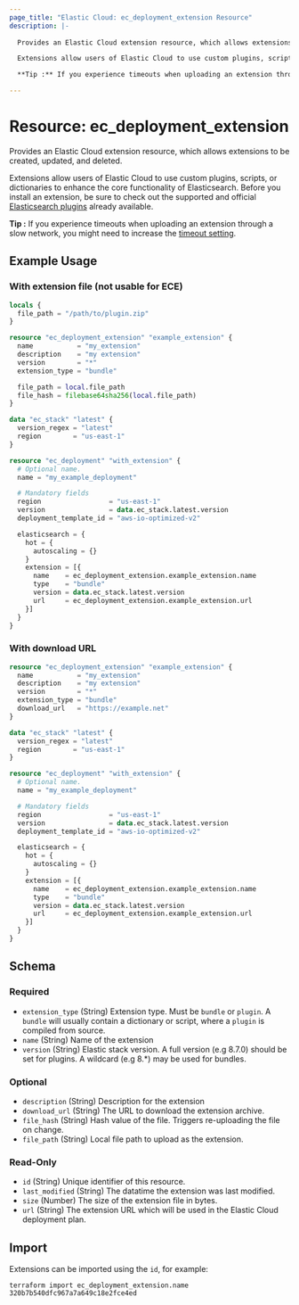 ```yaml
---
page_title: "Elastic Cloud: ec_deployment_extension Resource"
description: |-
  
  Provides an Elastic Cloud extension resource, which allows extensions to be created, updated, and deleted.

  Extensions allow users of Elastic Cloud to use custom plugins, scripts, or dictionaries to enhance the core functionality of Elasticsearch. Before you install an extension, be sure to check out the supported and official [Elasticsearch plugins](https://www.elastic.co/guide/en/elasticsearch/plugins/current/index.html) already available.

  **Tip :** If you experience timeouts when uploading an extension through a slow network, you might need to increase the [timeout setting](https://registry.terraform.io/providers/elastic/ec/latest/docs#timeout).

---
```


# Resource: ec_deployment_extension


  Provides an Elastic Cloud extension resource, which allows extensions to be created, updated, and deleted.

  Extensions allow users of Elastic Cloud to use custom plugins, scripts, or dictionaries to enhance the core functionality of Elasticsearch. Before you install an extension, be sure to check out the supported and official [Elasticsearch plugins](https://www.elastic.co/guide/en/elasticsearch/plugins/current/index.html) already available.

  **Tip :** If you experience timeouts when uploading an extension through a slow network, you might need to increase the [timeout setting](https://registry.terraform.io/providers/elastic/ec/latest/docs#timeout).


## Example Usage

### With extension file (not usable for ECE)

```terraform
locals {
  file_path = "/path/to/plugin.zip"
}

resource "ec_deployment_extension" "example_extension" {
  name           = "my_extension"
  description    = "my extension"
  version        = "*"
  extension_type = "bundle"

  file_path = local.file_path
  file_hash = filebase64sha256(local.file_path)
}

data "ec_stack" "latest" {
  version_regex = "latest"
  region        = "us-east-1"
}

resource "ec_deployment" "with_extension" {
  # Optional name.
  name = "my_example_deployment"

  # Mandatory fields
  region                 = "us-east-1"
  version                = data.ec_stack.latest.version
  deployment_template_id = "aws-io-optimized-v2"

  elasticsearch = {
    hot = {
      autoscaling = {}
    }
    extension = [{
      name    = ec_deployment_extension.example_extension.name
      type    = "bundle"
      version = data.ec_stack.latest.version
      url     = ec_deployment_extension.example_extension.url
    }]
  }
}
```

### With download URL

```terraform
resource "ec_deployment_extension" "example_extension" {
  name           = "my_extension"
  description    = "my extension"
  version        = "*"
  extension_type = "bundle"
  download_url   = "https://example.net"
}

data "ec_stack" "latest" {
  version_regex = "latest"
  region        = "us-east-1"
}

resource "ec_deployment" "with_extension" {
  # Optional name.
  name = "my_example_deployment"

  # Mandatory fields
  region                 = "us-east-1"
  version                = data.ec_stack.latest.version
  deployment_template_id = "aws-io-optimized-v2"

  elasticsearch = {
    hot = {
      autoscaling = {}
    }
    extension = [{
      name    = ec_deployment_extension.example_extension.name
      type    = "bundle"
      version = data.ec_stack.latest.version
      url     = ec_deployment_extension.example_extension.url
    }]
  }
}
```

<!-- schema generated by tfplugindocs -->
## Schema

### Required

- `extension_type` (String) Extension type. Must be `bundle` or `plugin`. A `bundle` will usually contain a dictionary or script, where a `plugin` is compiled from source.
- `name` (String) Name of the extension
- `version` (String) Elastic stack version. A full version (e.g 8.7.0) should be set for plugins. A wildcard (e.g 8.*) may be used for bundles.

### Optional

- `description` (String) Description for the extension
- `download_url` (String) The URL to download the extension archive.
- `file_hash` (String) Hash value of the file. Triggers re-uploading the file on change.
- `file_path` (String) Local file path to upload as the extension.

### Read-Only

- `id` (String) Unique identifier of this resource.
- `last_modified` (String) The datatime the extension was last modified.
- `size` (Number) The size of the extension file in bytes.
- `url` (String) The extension URL which will be used in the Elastic Cloud deployment plan.

## Import

Extensions can be imported using the `id`, for example:

```shell
terraform import ec_deployment_extension.name 320b7b540dfc967a7a649c18e2fce4ed
```
